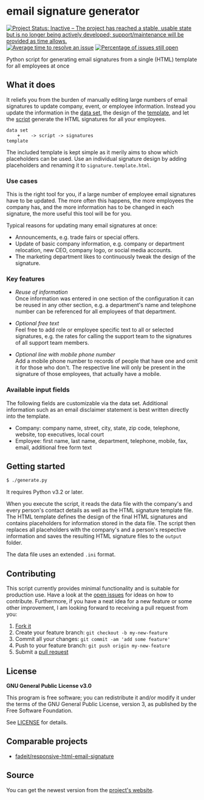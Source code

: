 # email signature generator

[![Project Status: Inactive – The project has reached a stable, usable state but is no longer being actively developed; support/maintenance will be provided as time allows.](http://www.repostatus.org/badges/latest/inactive.svg)](http://www.repostatus.org/#inactive "Project Status: Inactive – The project has reached a stable, usable state but is no longer being actively developed; support/maintenance will be provided as time allows.")
[![Average time to resolve an issue](http://isitmaintained.com/badge/resolution/makomi/email-signature-generator.svg)](http://isitmaintained.com/project/makomi/email-signature-generator "Average time to resolve an issue")
[![Percentage of issues still open](http://isitmaintained.com/badge/open/makomi/email-signature-generator.svg)](http://isitmaintained.com/project/makomi/email-signature-generator "Percentage of issues still open")

Python script for generating email signatures from a single (HTML) template for all employees at once


## What it does

It reliefs you from the burden of manually editing large numbers of email signatures to update company, event, or employee information. Instead you update the information in the [data set][data-set], the design of the [template][template], and let the [script][script] generate the HTML signatures for all your employees.

    data set
        +    -> script -> signatures
    template

The included template is kept simple as it merily aims to show which placeholders can be used. Use an individual signature design by adding placeholders and renaming it to `signature.template.html`.


### Use cases

This is the right tool for you, if a large number of employee email signatures have to be updated.
The more often this happens, the more employees the company has, and the more information has to be changed in each signature, the more useful this tool will be for you.

Typical reasons for updating many email signatures at once:
* Announcements, e.g. trade fairs or special offers.
* Update of basic company information, e.g. company or department relocation, new CEO, company logo, or social media accounts.
* The marketing department likes to continuously tweak the design of the signature.


### Key features

* *Reuse of information*  
Once information was entered in one section of the configuration it can be reused in any other section, e.g. a department's name and telephone number can be referenced for all employees of that department.

* *Optional free text*  
Feel free to add role or employee specific text to all or selected signatures, e.g. the rates for calling the support team to the signatures of all support team members.

* *Optional line with mobile phone number*  
Add a mobile phone number to records of people that have one and omit it for those who don't. The respective line will only be present in the signature of those employees, that actually have a mobile.


### Available input fields

The following fields are customizable via the data set.
Additional information such as an email disclaimer statement is best written directly into the template.

* Company: company name, street, city, state, zip code, telephone, website, top executives, local court
* Employee: first name, last name, department, telephone, mobile, fax, email, additional free form text


## Getting started

```bash
$ ./generate.py
```

It requires Python v3.2 or later.

When you execute the script, it reads the data file with the company's and every person's contact details as well as the HTML signature template file. The HTML template defines the design of the final HTML signatures and contains placeholders for information stored in the data file. The script then replaces all placeholders with the company's and a person's respective information and saves the resulting HTML signature files to the `output` folder.

The data file uses an extended `.ini` format.


## Contributing

This script currently provides minimal functionality and is suitable for production use. Have a look at the [open issues][issues] for ideas on how to contribute. Furthermore, if you have a neat idea for a new feature or some other improvement, I am looking forward to receiving a pull request from you:

1. [Fork it][fork]
2. Create your feature branch: `git checkout -b my-new-feature`
3. Commit all your changes: `git commit -am 'add some feature'`
4. Push to your feature branch: `git push origin my-new-feature`
5. Submit a [pull request][pr]


## License

**GNU General Public License v3.0**

This program is free software; you can redistribute it and/or modify it under the terms of the GNU General Public License, version 3, as published by the Free Software Foundation.

See [LICENSE][license-file] for details.


## Comparable projects

* [fadeit/responsive-html-email-signature](https://github.com/fadeit/responsive-html-email-signature)


## Source

You can get the newest version from the [project's website][project-website].



[template]: signature.template.html
[data-set]: data.cfg
[script]: generate.py
[issues]: https://github.com/makomi/email-signature-gen/issues
[fork]: https://help.github.com/articles/fork-a-repo/
[pr]: https://help.github.com/articles/creating-a-pull-request/
[license-file]: LICENSE
[project-website]: http://github.com/makomi/email-signature-gen/
